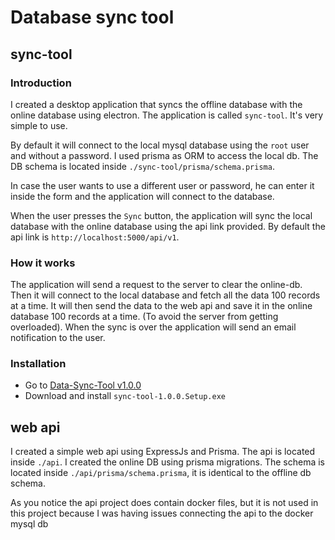 # Database sync tool

## sync-tool

### Introduction

I created a desktop application that syncs the offline database with the online database using electron. The application is called `sync-tool`. It's very simple to use.

By default it will connect to the local mysql database using the `root` user and without a password. I used prisma as ORM to access the local db. The DB schema is located inside `./sync-tool/prisma/schema.prisma`.

In case the user wants to use a different user or password, he can enter it inside the form and the application will connect to the database.

When the user presses the `Sync` button, the application will sync the local database with the online database using the api link provided. By default the api link is `http://localhost:5000/api/v1`.

### How it works

The application will send a request to the server to clear the online-db. Then it will connect to the local database and fetch all the data 100 records at a time. It will then send the data to the web api and save it in the online database 100 records at a time. (To avoid the server from getting overloaded). When the sync is over the application will send an email notification to the user.

### Installation

- Go to [Data-Sync-Tool v1.0.0](https://github.com/m3allimm4a4/Data-Sync-Tool/releases/tag/sync-tool)
- Download and install `sync-tool-1.0.0.Setup.exe`

## web api

I created a simple web api using ExpressJs and Prisma. The api is located inside `./api`. I created the online DB using prisma migrations. The schema is located inside `./api/prisma/schema.prisma`, it is identical to the offline db schema.

As you notice the api project does contain docker files, but it is not used in this project because I was having issues connecting the api to the docker mysql db
